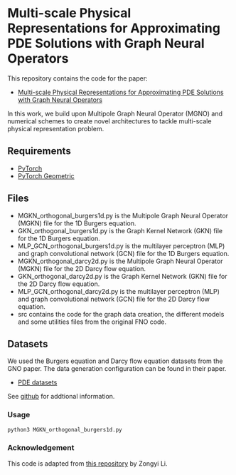 # Multi-scale Physical Representations for Approximating PDE Solutions with Graph Neural Operators

This repository contains the code for the paper:

- [Multi-scale Physical Representations for Approximating PDE Solutions with Graph Neural Operators](https://openreview.net/forum?id=rx9TVZJax5)

In this work, we build upon Multipole Graph Neural Operator (MGNO) and numerical schemes to create novel architectures to tackle multi-scale physical representation problem.

## Requirements

- [PyTorch](https://pytorch.org/)
- [PyTorch Geometric](https://pytorch-geometric.readthedocs.io/)

## Files

- MGKN_orthogonal_burgers1d.py is the Multipole Graph Neural Operator (MGKN) file for the 1D Burgers equation.
- GKN_orthogonal_burgers1d.py is the  Graph Kernel Network (GKN) file for the 1D Burgers equation.
- MLP_GCN_orthogonal_burgers1d.py is the multilayer perceptron (MLP) and graph convolutional network (GCN) file for the 1D Burgers equation.
- MGKN_orthogonal_darcy2d.py is the Multipole Graph Neural Operator (MGKN) file for the 2D Darcy flow equation.
- GKN_orthogonal_darcy2d.py is the  Graph Kernel Network (GKN) file for the 2D Darcy flow equation.
- MLP_GCN_orthogonal_darcy2d.py is the multilayer perceptron (MLP) and graph convolutional network (GCN) file for the 2D Darcy flow equation.
- src contains the code for the graph data creation, the different models and some utilities files from the original FNO code.

## Datasets

We used the Burgers equation and Darcy flow equation datasets from the GNO paper. The data generation configuration can be found in their paper.

- [PDE datasets](https://drive.google.com/drive/folders/1UnbQh2WWc6knEHbLn-ZaXrKUZhp7pjt-)

See [github](https://github.com/zongyi-li/fourier_neural_operator) for addtional information.

### Usage

```bash
python3 MGKN_orthogonal_burgers1d.py
```

### Acknowledgement

This code is adapted from [this repository](https://github.com/zongyi-li/graph-pde) by Zongyi Li.
